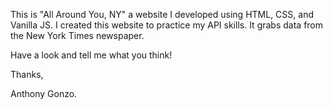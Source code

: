 This is "All Around You, NY" a website I developed using HTML, CSS, and Vanilla JS. I created this website to practice my API skills.
It grabs data from the New York Times newspaper. 

Have a look and tell me what you think!

Thanks,

Anthony Gonzo.
